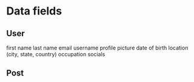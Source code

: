 # Data fields

## User

first name
last name
email
username
profile picture
date of birth
location (city, state, country)
occupation
socials

## Post
